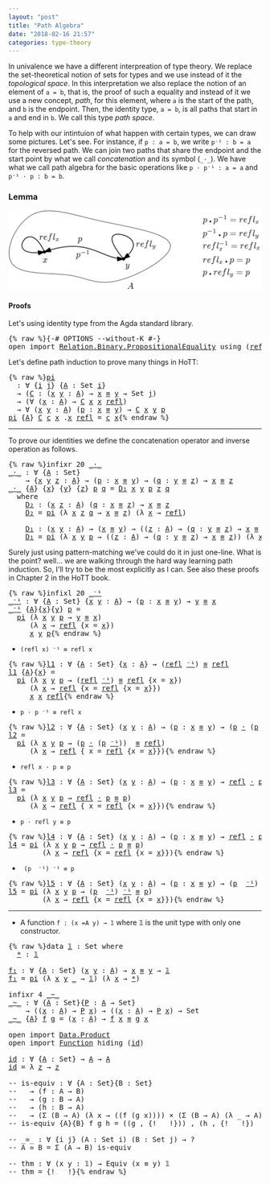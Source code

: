 ```yaml
---
layout: "post"
title: "Path Algebra"
date: "2018-02-16 21:57"
categories: type-theory
---
```


In univalence we have a different interpreation of type theory. We replace the
set-theoretical notion of sets for types and we use instead of it the *topological
space*. In this interpretation we also replace the notion of an element of `a =
b`, that is, the proof of such a equality and instead of it we use a new
concept, *path*, for this element, where `a` is the start of the path, and `b` is
the endpoint. Then, the identity type, `a = b`, is all paths that start in `a` and
end in `b`. We call this type *path space*.

To help with our intintuion of what happen with certain types, we can draw some
pictures. Let's see.  For instance, if `p : a = b`, we write `p⁻¹ : b = a` for
the reversed path. We can join two paths that share the endpoint and the start
point by what we call _concatenation_ and its symbol (`_·_`). We have what we
call path algebra for the basic operations like `p · p⁻¹ : a = a` and
`p⁻¹ · p : b = b`.

### Lemma

![path](/assets/images/path-algebra.png)

#### Proofs

Let's using identity type from the Agda standard library.

<pre class="Agda">{% raw %}<a id="1165" class="Symbol">{-#</a> <a id="1169" class="Keyword">OPTIONS</a> <a id="1177" class="Option">--without-K</a> <a id="1189" class="Symbol">#-}</a>
<a id="1193" class="Keyword">open</a> <a id="1198" class="Keyword">import</a> <a id="1205" href="https://agda.github.io/agda-stdlib/Relation.Binary.PropositionalEquality.html" class="Module">Relation.Binary.PropositionalEquality</a> <a id="1243" class="Keyword">using</a> <a id="1249" class="Symbol">(</a><a id="1250" href="https://agda.github.io/agda-stdlib/Agda.Builtin.Equality.html#_%E2%89%A1_.refl" class="InductiveConstructor">refl</a><a id="1254" class="Symbol">;</a> <a id="1256" href="https://agda.github.io/agda-stdlib/Agda.Builtin.Equality.html#_%E2%89%A1_" class="Datatype Operator">_≡_</a><a id="1259" class="Symbol">)</a>{% endraw %}</pre>

Let's define path induction to prove many things in HoTT:

<pre class="Agda">{% raw %}<a id="pi" href="{% endraw %}{% link _posts/2018-02-16-path-algebra.md %}{% raw %}#pi" class="Function">pi</a>
  <a id="1350" class="Symbol">:</a> <a id="1352" class="Symbol">∀</a> <a id="1354" class="Symbol">{</a><a id="1355" href="{% endraw %}{% link _posts/2018-02-16-path-algebra.md %}{% raw %}#1355" class="Bound">i</a> <a id="1357" href="{% endraw %}{% link _posts/2018-02-16-path-algebra.md %}{% raw %}#1357" class="Bound">j</a><a id="1358" class="Symbol">}</a> <a id="1360" class="Symbol">{</a><a id="1361" href="{% endraw %}{% link _posts/2018-02-16-path-algebra.md %}{% raw %}#1361" class="Bound">A</a> <a id="1363" class="Symbol">:</a> <a id="1365" class="PrimitiveType">Set</a> <a id="1369" href="{% endraw %}{% link _posts/2018-02-16-path-algebra.md %}{% raw %}#1355" class="Bound">i</a><a id="1370" class="Symbol">}</a>
  <a id="1374" class="Symbol">→</a> <a id="1376" class="Symbol">(</a><a id="1377" href="{% endraw %}{% link _posts/2018-02-16-path-algebra.md %}{% raw %}#1377" class="Bound">C</a> <a id="1379" class="Symbol">:</a> <a id="1381" class="Symbol">(</a><a id="1382" href="{% endraw %}{% link _posts/2018-02-16-path-algebra.md %}{% raw %}#1382" class="Bound">x</a> <a id="1384" href="{% endraw %}{% link _posts/2018-02-16-path-algebra.md %}{% raw %}#1384" class="Bound">y</a> <a id="1386" class="Symbol">:</a> <a id="1388" href="{% endraw %}{% link _posts/2018-02-16-path-algebra.md %}{% raw %}#1361" class="Bound">A</a><a id="1389" class="Symbol">)</a> <a id="1391" class="Symbol">→</a> <a id="1393" href="{% endraw %}{% link _posts/2018-02-16-path-algebra.md %}{% raw %}#1382" class="Bound">x</a> <a id="1395" href="https://agda.github.io/agda-stdlib/Agda.Builtin.Equality.html#_%E2%89%A1_" class="Datatype Operator">≡</a> <a id="1397" href="{% endraw %}{% link _posts/2018-02-16-path-algebra.md %}{% raw %}#1384" class="Bound">y</a> <a id="1399" class="Symbol">→</a> <a id="1401" class="PrimitiveType">Set</a> <a id="1405" href="{% endraw %}{% link _posts/2018-02-16-path-algebra.md %}{% raw %}#1357" class="Bound">j</a><a id="1406" class="Symbol">)</a>
  <a id="1410" class="Symbol">→</a> <a id="1412" class="Symbol">(∀</a> <a id="1415" class="Symbol">(</a><a id="1416" href="{% endraw %}{% link _posts/2018-02-16-path-algebra.md %}{% raw %}#1416" class="Bound">x</a> <a id="1418" class="Symbol">:</a> <a id="1420" href="{% endraw %}{% link _posts/2018-02-16-path-algebra.md %}{% raw %}#1361" class="Bound">A</a><a id="1421" class="Symbol">)</a> <a id="1423" class="Symbol">→</a> <a id="1425" href="{% endraw %}{% link _posts/2018-02-16-path-algebra.md %}{% raw %}#1377" class="Bound">C</a> <a id="1427" href="{% endraw %}{% link _posts/2018-02-16-path-algebra.md %}{% raw %}#1416" class="Bound">x</a> <a id="1429" href="{% endraw %}{% link _posts/2018-02-16-path-algebra.md %}{% raw %}#1416" class="Bound">x</a> <a id="1431" href="https://agda.github.io/agda-stdlib/Agda.Builtin.Equality.html#_%E2%89%A1_.refl" class="InductiveConstructor">refl</a><a id="1435" class="Symbol">)</a>
  <a id="1439" class="Symbol">→</a> <a id="1441" class="Symbol">∀</a> <a id="1443" class="Symbol">(</a><a id="1444" href="{% endraw %}{% link _posts/2018-02-16-path-algebra.md %}{% raw %}#1444" class="Bound">x</a> <a id="1446" href="{% endraw %}{% link _posts/2018-02-16-path-algebra.md %}{% raw %}#1446" class="Bound">y</a> <a id="1448" class="Symbol">:</a> <a id="1450" href="{% endraw %}{% link _posts/2018-02-16-path-algebra.md %}{% raw %}#1361" class="Bound">A</a><a id="1451" class="Symbol">)</a> <a id="1453" class="Symbol">(</a><a id="1454" href="{% endraw %}{% link _posts/2018-02-16-path-algebra.md %}{% raw %}#1454" class="Bound">p</a> <a id="1456" class="Symbol">:</a> <a id="1458" href="{% endraw %}{% link _posts/2018-02-16-path-algebra.md %}{% raw %}#1444" class="Bound">x</a> <a id="1460" href="https://agda.github.io/agda-stdlib/Agda.Builtin.Equality.html#_%E2%89%A1_" class="Datatype Operator">≡</a> <a id="1462" href="{% endraw %}{% link _posts/2018-02-16-path-algebra.md %}{% raw %}#1446" class="Bound">y</a><a id="1463" class="Symbol">)</a> <a id="1465" class="Symbol">→</a> <a id="1467" href="{% endraw %}{% link _posts/2018-02-16-path-algebra.md %}{% raw %}#1377" class="Bound">C</a> <a id="1469" href="{% endraw %}{% link _posts/2018-02-16-path-algebra.md %}{% raw %}#1444" class="Bound">x</a> <a id="1471" href="{% endraw %}{% link _posts/2018-02-16-path-algebra.md %}{% raw %}#1446" class="Bound">y</a> <a id="1473" href="{% endraw %}{% link _posts/2018-02-16-path-algebra.md %}{% raw %}#1454" class="Bound">p</a>
<a id="1475" href="{% endraw %}{% link _posts/2018-02-16-path-algebra.md %}{% raw %}#pi" class="Function">pi</a> <a id="1478" class="Symbol">{</a><a id="1479" href="{% endraw %}{% link _posts/2018-02-16-path-algebra.md %}{% raw %}#1479" class="Bound">A</a><a id="1480" class="Symbol">}</a> <a id="1482" href="{% endraw %}{% link _posts/2018-02-16-path-algebra.md %}{% raw %}#1482" class="Bound">C</a> <a id="1484" href="{% endraw %}{% link _posts/2018-02-16-path-algebra.md %}{% raw %}#1484" class="Bound">c</a> <a id="1486" href="{% endraw %}{% link _posts/2018-02-16-path-algebra.md %}{% raw %}#1486" class="Bound">x</a> <a id="1488" class="DottedPattern Symbol">.</a><a id="1489" href="{% endraw %}{% link _posts/2018-02-16-path-algebra.md %}{% raw %}#1486" class="DottedPattern Bound">x</a> <a id="1491" href="https://agda.github.io/agda-stdlib/Agda.Builtin.Equality.html#_%E2%89%A1_.refl" class="InductiveConstructor">refl</a> <a id="1496" class="Symbol">=</a> <a id="1498" href="{% endraw %}{% link _posts/2018-02-16-path-algebra.md %}{% raw %}#1484" class="Bound">c</a> <a id="1500" href="{% endraw %}{% link _posts/2018-02-16-path-algebra.md %}{% raw %}#1486" class="Bound">x</a>{% endraw %}</pre>

-------------------------------------------------------------------------------

To prove our identities we define the concatenation operator and inverse
operation as follows.

<pre class="Agda">{% raw %}<a id="1704" class="Keyword">infixr</a> <a id="1711" class="Number">20</a> <a id="1714" href="{% endraw %}{% link _posts/2018-02-16-path-algebra.md %}{% raw %}#_%C2%B7_" class="Function Operator">_·_</a>
<a id="_·_" href="{% endraw %}{% link _posts/2018-02-16-path-algebra.md %}{% raw %}#_%C2%B7_" class="Function Operator">_·_</a> <a id="1722" class="Symbol">:</a> <a id="1724" class="Symbol">∀</a> <a id="1726" class="Symbol">{</a><a id="1727" href="{% endraw %}{% link _posts/2018-02-16-path-algebra.md %}{% raw %}#1727" class="Bound">A</a> <a id="1729" class="Symbol">:</a> <a id="1731" class="PrimitiveType">Set</a><a id="1734" class="Symbol">}</a>
    <a id="1740" class="Symbol">→</a> <a id="1742" class="Symbol">{</a><a id="1743" href="{% endraw %}{% link _posts/2018-02-16-path-algebra.md %}{% raw %}#1743" class="Bound">x</a> <a id="1745" href="{% endraw %}{% link _posts/2018-02-16-path-algebra.md %}{% raw %}#1745" class="Bound">y</a> <a id="1747" href="{% endraw %}{% link _posts/2018-02-16-path-algebra.md %}{% raw %}#1747" class="Bound">z</a> <a id="1749" class="Symbol">:</a> <a id="1751" href="{% endraw %}{% link _posts/2018-02-16-path-algebra.md %}{% raw %}#1727" class="Bound">A</a><a id="1752" class="Symbol">}</a> <a id="1754" class="Symbol">→</a> <a id="1756" class="Symbol">(</a><a id="1757" href="{% endraw %}{% link _posts/2018-02-16-path-algebra.md %}{% raw %}#1757" class="Bound">p</a> <a id="1759" class="Symbol">:</a> <a id="1761" href="{% endraw %}{% link _posts/2018-02-16-path-algebra.md %}{% raw %}#1743" class="Bound">x</a> <a id="1763" href="https://agda.github.io/agda-stdlib/Agda.Builtin.Equality.html#_%E2%89%A1_" class="Datatype Operator">≡</a> <a id="1765" href="{% endraw %}{% link _posts/2018-02-16-path-algebra.md %}{% raw %}#1745" class="Bound">y</a><a id="1766" class="Symbol">)</a> <a id="1768" class="Symbol">→</a> <a id="1770" class="Symbol">(</a><a id="1771" href="{% endraw %}{% link _posts/2018-02-16-path-algebra.md %}{% raw %}#1771" class="Bound">q</a> <a id="1773" class="Symbol">:</a> <a id="1775" href="{% endraw %}{% link _posts/2018-02-16-path-algebra.md %}{% raw %}#1745" class="Bound">y</a> <a id="1777" href="https://agda.github.io/agda-stdlib/Agda.Builtin.Equality.html#_%E2%89%A1_" class="Datatype Operator">≡</a> <a id="1779" href="{% endraw %}{% link _posts/2018-02-16-path-algebra.md %}{% raw %}#1747" class="Bound">z</a><a id="1780" class="Symbol">)</a> <a id="1782" class="Symbol">→</a> <a id="1784" href="{% endraw %}{% link _posts/2018-02-16-path-algebra.md %}{% raw %}#1743" class="Bound">x</a> <a id="1786" href="https://agda.github.io/agda-stdlib/Agda.Builtin.Equality.html#_%E2%89%A1_" class="Datatype Operator">≡</a> <a id="1788" href="{% endraw %}{% link _posts/2018-02-16-path-algebra.md %}{% raw %}#1747" class="Bound">z</a>
<a id="1790" href="{% endraw %}{% link _posts/2018-02-16-path-algebra.md %}{% raw %}#_%C2%B7_" class="Function Operator">_·_</a> <a id="1794" class="Symbol">{</a><a id="1795" href="{% endraw %}{% link _posts/2018-02-16-path-algebra.md %}{% raw %}#1795" class="Bound">A</a><a id="1796" class="Symbol">}</a> <a id="1798" class="Symbol">{</a><a id="1799" href="{% endraw %}{% link _posts/2018-02-16-path-algebra.md %}{% raw %}#1799" class="Bound">x</a><a id="1800" class="Symbol">}</a> <a id="1802" class="Symbol">{</a><a id="1803" href="{% endraw %}{% link _posts/2018-02-16-path-algebra.md %}{% raw %}#1803" class="Bound">y</a><a id="1804" class="Symbol">}</a> <a id="1806" class="Symbol">{</a><a id="1807" href="{% endraw %}{% link _posts/2018-02-16-path-algebra.md %}{% raw %}#1807" class="Bound">z</a><a id="1808" class="Symbol">}</a> <a id="1810" href="{% endraw %}{% link _posts/2018-02-16-path-algebra.md %}{% raw %}#1810" class="Bound">p</a> <a id="1812" href="{% endraw %}{% link _posts/2018-02-16-path-algebra.md %}{% raw %}#1812" class="Bound">q</a> <a id="1814" class="Symbol">=</a> <a id="1816" href="{% endraw %}{% link _posts/2018-02-16-path-algebra.md %}{% raw %}#1924" class="Function">D₁</a> <a id="1819" href="{% endraw %}{% link _posts/2018-02-16-path-algebra.md %}{% raw %}#1799" class="Bound">x</a> <a id="1821" href="{% endraw %}{% link _posts/2018-02-16-path-algebra.md %}{% raw %}#1803" class="Bound">y</a> <a id="1823" href="{% endraw %}{% link _posts/2018-02-16-path-algebra.md %}{% raw %}#1810" class="Bound">p</a> <a id="1825" href="{% endraw %}{% link _posts/2018-02-16-path-algebra.md %}{% raw %}#1807" class="Bound">z</a> <a id="1827" href="{% endraw %}{% link _posts/2018-02-16-path-algebra.md %}{% raw %}#1812" class="Bound">q</a>
  <a id="1831" class="Keyword">where</a>
    <a id="1841" href="{% endraw %}{% link _posts/2018-02-16-path-algebra.md %}{% raw %}#1841" class="Function">D₂</a> <a id="1844" class="Symbol">:</a> <a id="1846" class="Symbol">(</a><a id="1847" href="{% endraw %}{% link _posts/2018-02-16-path-algebra.md %}{% raw %}#1847" class="Bound">x</a> <a id="1849" href="{% endraw %}{% link _posts/2018-02-16-path-algebra.md %}{% raw %}#1849" class="Bound">z</a> <a id="1851" class="Symbol">:</a> <a id="1853" href="{% endraw %}{% link _posts/2018-02-16-path-algebra.md %}{% raw %}#1795" class="Bound">A</a><a id="1854" class="Symbol">)</a> <a id="1856" class="Symbol">(</a><a id="1857" href="{% endraw %}{% link _posts/2018-02-16-path-algebra.md %}{% raw %}#1857" class="Bound">q</a> <a id="1859" class="Symbol">:</a> <a id="1861" href="{% endraw %}{% link _posts/2018-02-16-path-algebra.md %}{% raw %}#1847" class="Bound">x</a> <a id="1863" href="https://agda.github.io/agda-stdlib/Agda.Builtin.Equality.html#_%E2%89%A1_" class="Datatype Operator">≡</a> <a id="1865" href="{% endraw %}{% link _posts/2018-02-16-path-algebra.md %}{% raw %}#1849" class="Bound">z</a><a id="1866" class="Symbol">)</a> <a id="1868" class="Symbol">→</a> <a id="1870" href="{% endraw %}{% link _posts/2018-02-16-path-algebra.md %}{% raw %}#1847" class="Bound">x</a> <a id="1872" href="https://agda.github.io/agda-stdlib/Agda.Builtin.Equality.html#_%E2%89%A1_" class="Datatype Operator">≡</a> <a id="1874" href="{% endraw %}{% link _posts/2018-02-16-path-algebra.md %}{% raw %}#1849" class="Bound">z</a>
    <a id="1880" href="{% endraw %}{% link _posts/2018-02-16-path-algebra.md %}{% raw %}#1841" class="Function">D₂</a> <a id="1883" class="Symbol">=</a> <a id="1885" href="{% endraw %}{% link _posts/2018-02-16-path-algebra.md %}{% raw %}#pi" class="Function">pi</a> <a id="1888" class="Symbol">(λ</a> <a id="1891" href="{% endraw %}{% link _posts/2018-02-16-path-algebra.md %}{% raw %}#1891" class="Bound">x</a> <a id="1893" href="{% endraw %}{% link _posts/2018-02-16-path-algebra.md %}{% raw %}#1893" class="Bound">z</a> <a id="1895" href="{% endraw %}{% link _posts/2018-02-16-path-algebra.md %}{% raw %}#1895" class="Bound">q</a> <a id="1897" class="Symbol">→</a> <a id="1899" href="{% endraw %}{% link _posts/2018-02-16-path-algebra.md %}{% raw %}#1891" class="Bound">x</a> <a id="1901" href="https://agda.github.io/agda-stdlib/Agda.Builtin.Equality.html#_%E2%89%A1_" class="Datatype Operator">≡</a> <a id="1903" href="{% endraw %}{% link _posts/2018-02-16-path-algebra.md %}{% raw %}#1893" class="Bound">z</a><a id="1904" class="Symbol">)</a> <a id="1906" class="Symbol">(λ</a> <a id="1909" href="{% endraw %}{% link _posts/2018-02-16-path-algebra.md %}{% raw %}#1909" class="Bound">x</a> <a id="1911" class="Symbol">→</a> <a id="1913" href="https://agda.github.io/agda-stdlib/Agda.Builtin.Equality.html#_%E2%89%A1_.refl" class="InductiveConstructor">refl</a><a id="1917" class="Symbol">)</a>

    <a id="1924" href="{% endraw %}{% link _posts/2018-02-16-path-algebra.md %}{% raw %}#1924" class="Function">D₁</a> <a id="1927" class="Symbol">:</a> <a id="1929" class="Symbol">(</a><a id="1930" href="{% endraw %}{% link _posts/2018-02-16-path-algebra.md %}{% raw %}#1930" class="Bound">x</a> <a id="1932" href="{% endraw %}{% link _posts/2018-02-16-path-algebra.md %}{% raw %}#1932" class="Bound">y</a> <a id="1934" class="Symbol">:</a> <a id="1936" href="{% endraw %}{% link _posts/2018-02-16-path-algebra.md %}{% raw %}#1795" class="Bound">A</a><a id="1937" class="Symbol">)</a> <a id="1939" class="Symbol">→</a> <a id="1941" class="Symbol">(</a><a id="1942" href="{% endraw %}{% link _posts/2018-02-16-path-algebra.md %}{% raw %}#1930" class="Bound">x</a> <a id="1944" href="https://agda.github.io/agda-stdlib/Agda.Builtin.Equality.html#_%E2%89%A1_" class="Datatype Operator">≡</a> <a id="1946" href="{% endraw %}{% link _posts/2018-02-16-path-algebra.md %}{% raw %}#1932" class="Bound">y</a><a id="1947" class="Symbol">)</a> <a id="1949" class="Symbol">→</a> <a id="1951" class="Symbol">((</a><a id="1953" href="{% endraw %}{% link _posts/2018-02-16-path-algebra.md %}{% raw %}#1953" class="Bound">z</a> <a id="1955" class="Symbol">:</a> <a id="1957" href="{% endraw %}{% link _posts/2018-02-16-path-algebra.md %}{% raw %}#1795" class="Bound">A</a><a id="1958" class="Symbol">)</a> <a id="1960" class="Symbol">→</a> <a id="1962" class="Symbol">(</a><a id="1963" href="{% endraw %}{% link _posts/2018-02-16-path-algebra.md %}{% raw %}#1963" class="Bound">q</a> <a id="1965" class="Symbol">:</a> <a id="1967" href="{% endraw %}{% link _posts/2018-02-16-path-algebra.md %}{% raw %}#1932" class="Bound">y</a> <a id="1969" href="https://agda.github.io/agda-stdlib/Agda.Builtin.Equality.html#_%E2%89%A1_" class="Datatype Operator">≡</a> <a id="1971" href="{% endraw %}{% link _posts/2018-02-16-path-algebra.md %}{% raw %}#1953" class="Bound">z</a><a id="1972" class="Symbol">)</a> <a id="1974" class="Symbol">→</a> <a id="1976" href="{% endraw %}{% link _posts/2018-02-16-path-algebra.md %}{% raw %}#1930" class="Bound">x</a> <a id="1978" href="https://agda.github.io/agda-stdlib/Agda.Builtin.Equality.html#_%E2%89%A1_" class="Datatype Operator">≡</a> <a id="1980" href="{% endraw %}{% link _posts/2018-02-16-path-algebra.md %}{% raw %}#1953" class="Bound">z</a><a id="1981" class="Symbol">)</a>
    <a id="1987" href="{% endraw %}{% link _posts/2018-02-16-path-algebra.md %}{% raw %}#1924" class="Function">D₁</a> <a id="1990" class="Symbol">=</a> <a id="1992" href="{% endraw %}{% link _posts/2018-02-16-path-algebra.md %}{% raw %}#pi" class="Function">pi</a> <a id="1995" class="Symbol">(λ</a> <a id="1998" href="{% endraw %}{% link _posts/2018-02-16-path-algebra.md %}{% raw %}#1998" class="Bound">x</a> <a id="2000" href="{% endraw %}{% link _posts/2018-02-16-path-algebra.md %}{% raw %}#2000" class="Bound">y</a> <a id="2002" href="{% endraw %}{% link _posts/2018-02-16-path-algebra.md %}{% raw %}#2002" class="Bound">p</a> <a id="2004" class="Symbol">→</a> <a id="2006" class="Symbol">((</a><a id="2008" href="{% endraw %}{% link _posts/2018-02-16-path-algebra.md %}{% raw %}#2008" class="Bound">z</a> <a id="2010" class="Symbol">:</a> <a id="2012" href="{% endraw %}{% link _posts/2018-02-16-path-algebra.md %}{% raw %}#1795" class="Bound">A</a><a id="2013" class="Symbol">)</a> <a id="2015" class="Symbol">→</a> <a id="2017" class="Symbol">(</a><a id="2018" href="{% endraw %}{% link _posts/2018-02-16-path-algebra.md %}{% raw %}#2018" class="Bound">q</a> <a id="2020" class="Symbol">:</a> <a id="2022" href="{% endraw %}{% link _posts/2018-02-16-path-algebra.md %}{% raw %}#2000" class="Bound">y</a> <a id="2024" href="https://agda.github.io/agda-stdlib/Agda.Builtin.Equality.html#_%E2%89%A1_" class="Datatype Operator">≡</a> <a id="2026" href="{% endraw %}{% link _posts/2018-02-16-path-algebra.md %}{% raw %}#2008" class="Bound">z</a><a id="2027" class="Symbol">)</a> <a id="2029" class="Symbol">→</a> <a id="2031" href="{% endraw %}{% link _posts/2018-02-16-path-algebra.md %}{% raw %}#1998" class="Bound">x</a> <a id="2033" href="https://agda.github.io/agda-stdlib/Agda.Builtin.Equality.html#_%E2%89%A1_" class="Datatype Operator">≡</a> <a id="2035" href="{% endraw %}{% link _posts/2018-02-16-path-algebra.md %}{% raw %}#2008" class="Bound">z</a><a id="2036" class="Symbol">))</a> <a id="2039" class="Symbol">(λ</a> <a id="2042" href="{% endraw %}{% link _posts/2018-02-16-path-algebra.md %}{% raw %}#2042" class="Bound">x</a> <a id="2044" class="Symbol">→</a> <a id="2046" href="{% endraw %}{% link _posts/2018-02-16-path-algebra.md %}{% raw %}#1841" class="Function">D₂</a> <a id="2049" href="{% endraw %}{% link _posts/2018-02-16-path-algebra.md %}{% raw %}#2042" class="Bound">x</a><a id="2050" class="Symbol">)</a>{% endraw %}</pre>

Surely just using pattern-matching we've could do it in just one-line. What is
the point? well... we are walking through the hard way learning path induction.
So, I'll try to be the most explicitly as I can. See also these proofs in
Chapter 2 in the HoTT book.

<pre class="Agda">{% raw %}<a id="2339" class="Keyword">infixl</a> <a id="2346" class="Number">20</a> <a id="2349" href="{% endraw %}{% link _posts/2018-02-16-path-algebra.md %}{% raw %}#_%E2%81%BB%C2%B9" class="Function Operator">_⁻¹</a>
<a id="_⁻¹" href="{% endraw %}{% link _posts/2018-02-16-path-algebra.md %}{% raw %}#_%E2%81%BB%C2%B9" class="Function Operator">_⁻¹</a> <a id="2357" class="Symbol">:</a> <a id="2359" class="Symbol">∀</a> <a id="2361" class="Symbol">{</a><a id="2362" href="{% endraw %}{% link _posts/2018-02-16-path-algebra.md %}{% raw %}#2362" class="Bound">A</a> <a id="2364" class="Symbol">:</a> <a id="2366" class="PrimitiveType">Set</a><a id="2369" class="Symbol">}</a> <a id="2371" class="Symbol">{</a><a id="2372" href="{% endraw %}{% link _posts/2018-02-16-path-algebra.md %}{% raw %}#2372" class="Bound">x</a> <a id="2374" href="{% endraw %}{% link _posts/2018-02-16-path-algebra.md %}{% raw %}#2374" class="Bound">y</a> <a id="2376" class="Symbol">:</a> <a id="2378" href="{% endraw %}{% link _posts/2018-02-16-path-algebra.md %}{% raw %}#2362" class="Bound">A</a><a id="2379" class="Symbol">}</a> <a id="2381" class="Symbol">→</a> <a id="2383" class="Symbol">(</a><a id="2384" href="{% endraw %}{% link _posts/2018-02-16-path-algebra.md %}{% raw %}#2384" class="Bound">p</a> <a id="2386" class="Symbol">:</a> <a id="2388" href="{% endraw %}{% link _posts/2018-02-16-path-algebra.md %}{% raw %}#2372" class="Bound">x</a> <a id="2390" href="https://agda.github.io/agda-stdlib/Agda.Builtin.Equality.html#_%E2%89%A1_" class="Datatype Operator">≡</a> <a id="2392" href="{% endraw %}{% link _posts/2018-02-16-path-algebra.md %}{% raw %}#2374" class="Bound">y</a><a id="2393" class="Symbol">)</a> <a id="2395" class="Symbol">→</a> <a id="2397" href="{% endraw %}{% link _posts/2018-02-16-path-algebra.md %}{% raw %}#2374" class="Bound">y</a> <a id="2399" href="https://agda.github.io/agda-stdlib/Agda.Builtin.Equality.html#_%E2%89%A1_" class="Datatype Operator">≡</a> <a id="2401" href="{% endraw %}{% link _posts/2018-02-16-path-algebra.md %}{% raw %}#2372" class="Bound">x</a>
<a id="2403" href="{% endraw %}{% link _posts/2018-02-16-path-algebra.md %}{% raw %}#_%E2%81%BB%C2%B9" class="Function Operator">_⁻¹</a> <a id="2407" class="Symbol">{</a><a id="2408" href="{% endraw %}{% link _posts/2018-02-16-path-algebra.md %}{% raw %}#2408" class="Bound">A</a><a id="2409" class="Symbol">}{</a><a id="2411" href="{% endraw %}{% link _posts/2018-02-16-path-algebra.md %}{% raw %}#2411" class="Bound">x</a><a id="2412" class="Symbol">}{</a><a id="2414" href="{% endraw %}{% link _posts/2018-02-16-path-algebra.md %}{% raw %}#2414" class="Bound">y</a><a id="2415" class="Symbol">}</a> <a id="2417" href="{% endraw %}{% link _posts/2018-02-16-path-algebra.md %}{% raw %}#2417" class="Bound">p</a> <a id="2419" class="Symbol">=</a>
  <a id="2423" href="{% endraw %}{% link _posts/2018-02-16-path-algebra.md %}{% raw %}#pi" class="Function">pi</a> <a id="2426" class="Symbol">(λ</a> <a id="2429" href="{% endraw %}{% link _posts/2018-02-16-path-algebra.md %}{% raw %}#2429" class="Bound">x</a> <a id="2431" href="{% endraw %}{% link _posts/2018-02-16-path-algebra.md %}{% raw %}#2431" class="Bound">y</a> <a id="2433" href="{% endraw %}{% link _posts/2018-02-16-path-algebra.md %}{% raw %}#2433" class="Bound">p</a> <a id="2435" class="Symbol">→</a> <a id="2437" href="{% endraw %}{% link _posts/2018-02-16-path-algebra.md %}{% raw %}#2431" class="Bound">y</a> <a id="2439" href="https://agda.github.io/agda-stdlib/Agda.Builtin.Equality.html#_%E2%89%A1_" class="Datatype Operator">≡</a> <a id="2441" href="{% endraw %}{% link _posts/2018-02-16-path-algebra.md %}{% raw %}#2429" class="Bound">x</a><a id="2442" class="Symbol">)</a>
     <a id="2449" class="Symbol">(λ</a> <a id="2452" href="{% endraw %}{% link _posts/2018-02-16-path-algebra.md %}{% raw %}#2452" class="Bound">x</a> <a id="2454" class="Symbol">→</a> <a id="2456" href="https://agda.github.io/agda-stdlib/Agda.Builtin.Equality.html#_%E2%89%A1_.refl" class="InductiveConstructor">refl</a> <a id="2461" class="Symbol">{</a><a id="2462" class="Argument">x</a> <a id="2464" class="Symbol">=</a> <a id="2466" href="{% endraw %}{% link _posts/2018-02-16-path-algebra.md %}{% raw %}#2452" class="Bound">x</a><a id="2467" class="Symbol">})</a>
     <a id="2475" href="{% endraw %}{% link _posts/2018-02-16-path-algebra.md %}{% raw %}#2411" class="Bound">x</a> <a id="2477" href="{% endraw %}{% link _posts/2018-02-16-path-algebra.md %}{% raw %}#2414" class="Bound">y</a> <a id="2479" href="{% endraw %}{% link _posts/2018-02-16-path-algebra.md %}{% raw %}#2417" class="Bound">p</a>{% endraw %}</pre>

+ `(refl x) ⁻¹ ≡ refl x`
<pre class="Agda">{% raw %}<a id="l1" href="{% endraw %}{% link _posts/2018-02-16-path-algebra.md %}{% raw %}#l1" class="Function">l1</a> <a id="2534" class="Symbol">:</a> <a id="2536" class="Symbol">∀</a> <a id="2538" class="Symbol">{</a><a id="2539" href="{% endraw %}{% link _posts/2018-02-16-path-algebra.md %}{% raw %}#2539" class="Bound">A</a> <a id="2541" class="Symbol">:</a> <a id="2543" class="PrimitiveType">Set</a><a id="2546" class="Symbol">}</a> <a id="2548" class="Symbol">{</a><a id="2549" href="{% endraw %}{% link _posts/2018-02-16-path-algebra.md %}{% raw %}#2549" class="Bound">x</a> <a id="2551" class="Symbol">:</a> <a id="2553" href="{% endraw %}{% link _posts/2018-02-16-path-algebra.md %}{% raw %}#2539" class="Bound">A</a><a id="2554" class="Symbol">}</a> <a id="2556" class="Symbol">→</a> <a id="2558" class="Symbol">(</a><a id="2559" href="https://agda.github.io/agda-stdlib/Agda.Builtin.Equality.html#_%E2%89%A1_.refl" class="InductiveConstructor">refl</a> <a id="2564" href="{% endraw %}{% link _posts/2018-02-16-path-algebra.md %}{% raw %}#_%E2%81%BB%C2%B9" class="Function Operator">⁻¹</a><a id="2566" class="Symbol">)</a> <a id="2568" href="https://agda.github.io/agda-stdlib/Agda.Builtin.Equality.html#_%E2%89%A1_" class="Datatype Operator">≡</a> <a id="2570" href="https://agda.github.io/agda-stdlib/Agda.Builtin.Equality.html#_%E2%89%A1_.refl" class="InductiveConstructor">refl</a>
<a id="2575" href="{% endraw %}{% link _posts/2018-02-16-path-algebra.md %}{% raw %}#l1" class="Function">l1</a> <a id="2578" class="Symbol">{</a><a id="2579" href="{% endraw %}{% link _posts/2018-02-16-path-algebra.md %}{% raw %}#2579" class="Bound">A</a><a id="2580" class="Symbol">}{</a><a id="2582" href="{% endraw %}{% link _posts/2018-02-16-path-algebra.md %}{% raw %}#2582" class="Bound">x</a><a id="2583" class="Symbol">}</a> <a id="2585" class="Symbol">=</a>
  <a id="2589" href="{% endraw %}{% link _posts/2018-02-16-path-algebra.md %}{% raw %}#pi" class="Function">pi</a> <a id="2592" class="Symbol">(λ</a> <a id="2595" href="{% endraw %}{% link _posts/2018-02-16-path-algebra.md %}{% raw %}#2595" class="Bound">x</a> <a id="2597" href="{% endraw %}{% link _posts/2018-02-16-path-algebra.md %}{% raw %}#2597" class="Bound">y</a> <a id="2599" href="{% endraw %}{% link _posts/2018-02-16-path-algebra.md %}{% raw %}#2599" class="Bound">p</a> <a id="2601" class="Symbol">→</a> <a id="2603" class="Symbol">(</a><a id="2604" href="https://agda.github.io/agda-stdlib/Agda.Builtin.Equality.html#_%E2%89%A1_.refl" class="InductiveConstructor">refl</a> <a id="2609" href="{% endraw %}{% link _posts/2018-02-16-path-algebra.md %}{% raw %}#_%E2%81%BB%C2%B9" class="Function Operator">⁻¹</a><a id="2611" class="Symbol">)</a> <a id="2613" href="https://agda.github.io/agda-stdlib/Agda.Builtin.Equality.html#_%E2%89%A1_" class="Datatype Operator">≡</a> <a id="2615" href="https://agda.github.io/agda-stdlib/Agda.Builtin.Equality.html#_%E2%89%A1_.refl" class="InductiveConstructor">refl</a> <a id="2620" class="Symbol">{</a><a id="2621" class="Argument">x</a> <a id="2623" class="Symbol">=</a> <a id="2625" href="{% endraw %}{% link _posts/2018-02-16-path-algebra.md %}{% raw %}#2595" class="Bound">x</a><a id="2626" class="Symbol">})</a>
     <a id="2634" class="Symbol">(λ</a> <a id="2637" href="{% endraw %}{% link _posts/2018-02-16-path-algebra.md %}{% raw %}#2637" class="Bound">x</a> <a id="2639" class="Symbol">→</a> <a id="2641" href="https://agda.github.io/agda-stdlib/Agda.Builtin.Equality.html#_%E2%89%A1_.refl" class="InductiveConstructor">refl</a> <a id="2646" class="Symbol">{</a><a id="2647" class="Argument">x</a> <a id="2649" class="Symbol">=</a> <a id="2651" href="https://agda.github.io/agda-stdlib/Agda.Builtin.Equality.html#_%E2%89%A1_.refl" class="InductiveConstructor">refl</a> <a id="2656" class="Symbol">{</a><a id="2657" class="Argument">x</a> <a id="2659" class="Symbol">=</a> <a id="2661" href="{% endraw %}{% link _posts/2018-02-16-path-algebra.md %}{% raw %}#2637" class="Bound">x</a><a id="2662" class="Symbol">}})</a>
     <a id="2671" href="{% endraw %}{% link _posts/2018-02-16-path-algebra.md %}{% raw %}#2582" class="Bound">x</a> <a id="2673" href="{% endraw %}{% link _posts/2018-02-16-path-algebra.md %}{% raw %}#2582" class="Bound">x</a> <a id="2675" href="https://agda.github.io/agda-stdlib/Agda.Builtin.Equality.html#_%E2%89%A1_.refl" class="InductiveConstructor">refl</a>{% endraw %}</pre>

+ `p · p ⁻¹ ≡ refl x`

<pre class="Agda">{% raw %}<a id="l2" href="{% endraw %}{% link _posts/2018-02-16-path-algebra.md %}{% raw %}#l2" class="Function">l2</a> <a id="2731" class="Symbol">:</a> <a id="2733" class="Symbol">∀</a> <a id="2735" class="Symbol">{</a><a id="2736" href="{% endraw %}{% link _posts/2018-02-16-path-algebra.md %}{% raw %}#2736" class="Bound">A</a> <a id="2738" class="Symbol">:</a> <a id="2740" class="PrimitiveType">Set</a><a id="2743" class="Symbol">}</a> <a id="2745" class="Symbol">(</a><a id="2746" href="{% endraw %}{% link _posts/2018-02-16-path-algebra.md %}{% raw %}#2746" class="Bound">x</a> <a id="2748" href="{% endraw %}{% link _posts/2018-02-16-path-algebra.md %}{% raw %}#2748" class="Bound">y</a> <a id="2750" class="Symbol">:</a> <a id="2752" href="{% endraw %}{% link _posts/2018-02-16-path-algebra.md %}{% raw %}#2736" class="Bound">A</a><a id="2753" class="Symbol">)</a> <a id="2755" class="Symbol">→</a> <a id="2757" class="Symbol">(</a><a id="2758" href="{% endraw %}{% link _posts/2018-02-16-path-algebra.md %}{% raw %}#2758" class="Bound">p</a> <a id="2760" class="Symbol">:</a> <a id="2762" href="{% endraw %}{% link _posts/2018-02-16-path-algebra.md %}{% raw %}#2746" class="Bound">x</a> <a id="2764" href="https://agda.github.io/agda-stdlib/Agda.Builtin.Equality.html#_%E2%89%A1_" class="Datatype Operator">≡</a> <a id="2766" href="{% endraw %}{% link _posts/2018-02-16-path-algebra.md %}{% raw %}#2748" class="Bound">y</a><a id="2767" class="Symbol">)</a> <a id="2769" class="Symbol">→</a> <a id="2771" class="Symbol">(</a><a id="2772" href="{% endraw %}{% link _posts/2018-02-16-path-algebra.md %}{% raw %}#2758" class="Bound">p</a> <a id="2774" href="{% endraw %}{% link _posts/2018-02-16-path-algebra.md %}{% raw %}#_%C2%B7_" class="Function Operator">·</a> <a id="2776" class="Symbol">(</a><a id="2777" href="{% endraw %}{% link _posts/2018-02-16-path-algebra.md %}{% raw %}#2758" class="Bound">p</a> <a id="2779" href="{% endraw %}{% link _posts/2018-02-16-path-algebra.md %}{% raw %}#_%E2%81%BB%C2%B9" class="Function Operator">⁻¹</a><a id="2781" class="Symbol">))</a>  <a id="2785" href="https://agda.github.io/agda-stdlib/Agda.Builtin.Equality.html#_%E2%89%A1_" class="Datatype Operator">≡</a> <a id="2787" href="https://agda.github.io/agda-stdlib/Agda.Builtin.Equality.html#_%E2%89%A1_.refl" class="InductiveConstructor">refl</a>
<a id="2792" href="{% endraw %}{% link _posts/2018-02-16-path-algebra.md %}{% raw %}#l2" class="Function">l2</a> <a id="2795" class="Symbol">=</a>
  <a id="2799" href="{% endraw %}{% link _posts/2018-02-16-path-algebra.md %}{% raw %}#pi" class="Function">pi</a> <a id="2802" class="Symbol">(λ</a> <a id="2805" href="{% endraw %}{% link _posts/2018-02-16-path-algebra.md %}{% raw %}#2805" class="Bound">x</a> <a id="2807" href="{% endraw %}{% link _posts/2018-02-16-path-algebra.md %}{% raw %}#2807" class="Bound">y</a> <a id="2809" href="{% endraw %}{% link _posts/2018-02-16-path-algebra.md %}{% raw %}#2809" class="Bound">p</a> <a id="2811" class="Symbol">→</a> <a id="2813" class="Symbol">(</a><a id="2814" href="{% endraw %}{% link _posts/2018-02-16-path-algebra.md %}{% raw %}#2809" class="Bound">p</a> <a id="2816" href="{% endraw %}{% link _posts/2018-02-16-path-algebra.md %}{% raw %}#_%C2%B7_" class="Function Operator">·</a> <a id="2818" class="Symbol">(</a><a id="2819" href="{% endraw %}{% link _posts/2018-02-16-path-algebra.md %}{% raw %}#2809" class="Bound">p</a> <a id="2821" href="{% endraw %}{% link _posts/2018-02-16-path-algebra.md %}{% raw %}#_%E2%81%BB%C2%B9" class="Function Operator">⁻¹</a><a id="2823" class="Symbol">))</a>  <a id="2827" href="https://agda.github.io/agda-stdlib/Agda.Builtin.Equality.html#_%E2%89%A1_" class="Datatype Operator">≡</a> <a id="2829" href="https://agda.github.io/agda-stdlib/Agda.Builtin.Equality.html#_%E2%89%A1_.refl" class="InductiveConstructor">refl</a><a id="2833" class="Symbol">)</a>
     <a id="2840" class="Symbol">(λ</a> <a id="2843" href="{% endraw %}{% link _posts/2018-02-16-path-algebra.md %}{% raw %}#2843" class="Bound">x</a> <a id="2845" class="Symbol">→</a> <a id="2847" href="https://agda.github.io/agda-stdlib/Agda.Builtin.Equality.html#_%E2%89%A1_.refl" class="InductiveConstructor">refl</a> <a id="2852" class="Symbol">{</a> <a id="2854" class="Argument">x</a> <a id="2856" class="Symbol">=</a> <a id="2858" href="https://agda.github.io/agda-stdlib/Agda.Builtin.Equality.html#_%E2%89%A1_.refl" class="InductiveConstructor">refl</a> <a id="2863" class="Symbol">{</a><a id="2864" class="Argument">x</a> <a id="2866" class="Symbol">=</a> <a id="2868" href="{% endraw %}{% link _posts/2018-02-16-path-algebra.md %}{% raw %}#2843" class="Bound">x</a><a id="2869" class="Symbol">}})</a>{% endraw %}</pre>

+ `refl x · p ≡ p`

<pre class="Agda">{% raw %}<a id="l3" href="{% endraw %}{% link _posts/2018-02-16-path-algebra.md %}{% raw %}#l3" class="Function">l3</a> <a id="2921" class="Symbol">:</a> <a id="2923" class="Symbol">∀</a> <a id="2925" class="Symbol">{</a><a id="2926" href="{% endraw %}{% link _posts/2018-02-16-path-algebra.md %}{% raw %}#2926" class="Bound">A</a> <a id="2928" class="Symbol">:</a> <a id="2930" class="PrimitiveType">Set</a><a id="2933" class="Symbol">}</a> <a id="2935" class="Symbol">(</a><a id="2936" href="{% endraw %}{% link _posts/2018-02-16-path-algebra.md %}{% raw %}#2936" class="Bound">x</a> <a id="2938" href="{% endraw %}{% link _posts/2018-02-16-path-algebra.md %}{% raw %}#2938" class="Bound">y</a> <a id="2940" class="Symbol">:</a> <a id="2942" href="{% endraw %}{% link _posts/2018-02-16-path-algebra.md %}{% raw %}#2926" class="Bound">A</a><a id="2943" class="Symbol">)</a> <a id="2945" class="Symbol">→</a> <a id="2947" class="Symbol">(</a><a id="2948" href="{% endraw %}{% link _posts/2018-02-16-path-algebra.md %}{% raw %}#2948" class="Bound">p</a> <a id="2950" class="Symbol">:</a> <a id="2952" href="{% endraw %}{% link _posts/2018-02-16-path-algebra.md %}{% raw %}#2936" class="Bound">x</a> <a id="2954" href="https://agda.github.io/agda-stdlib/Agda.Builtin.Equality.html#_%E2%89%A1_" class="Datatype Operator">≡</a> <a id="2956" href="{% endraw %}{% link _posts/2018-02-16-path-algebra.md %}{% raw %}#2938" class="Bound">y</a><a id="2957" class="Symbol">)</a> <a id="2959" class="Symbol">→</a> <a id="2961" href="https://agda.github.io/agda-stdlib/Agda.Builtin.Equality.html#_%E2%89%A1_.refl" class="InductiveConstructor">refl</a> <a id="2966" href="{% endraw %}{% link _posts/2018-02-16-path-algebra.md %}{% raw %}#_%C2%B7_" class="Function Operator">·</a> <a id="2968" href="{% endraw %}{% link _posts/2018-02-16-path-algebra.md %}{% raw %}#2948" class="Bound">p</a> <a id="2970" href="https://agda.github.io/agda-stdlib/Agda.Builtin.Equality.html#_%E2%89%A1_" class="Datatype Operator">≡</a> <a id="2972" href="{% endraw %}{% link _posts/2018-02-16-path-algebra.md %}{% raw %}#2948" class="Bound">p</a>
<a id="2974" href="{% endraw %}{% link _posts/2018-02-16-path-algebra.md %}{% raw %}#l3" class="Function">l3</a> <a id="2977" class="Symbol">=</a>
  <a id="2981" href="{% endraw %}{% link _posts/2018-02-16-path-algebra.md %}{% raw %}#pi" class="Function">pi</a> <a id="2984" class="Symbol">(λ</a> <a id="2987" href="{% endraw %}{% link _posts/2018-02-16-path-algebra.md %}{% raw %}#2987" class="Bound">x</a> <a id="2989" href="{% endraw %}{% link _posts/2018-02-16-path-algebra.md %}{% raw %}#2989" class="Bound">y</a> <a id="2991" href="{% endraw %}{% link _posts/2018-02-16-path-algebra.md %}{% raw %}#2991" class="Bound">p</a> <a id="2993" class="Symbol">→</a> <a id="2995" href="https://agda.github.io/agda-stdlib/Agda.Builtin.Equality.html#_%E2%89%A1_.refl" class="InductiveConstructor">refl</a> <a id="3000" href="{% endraw %}{% link _posts/2018-02-16-path-algebra.md %}{% raw %}#_%C2%B7_" class="Function Operator">·</a> <a id="3002" href="{% endraw %}{% link _posts/2018-02-16-path-algebra.md %}{% raw %}#2991" class="Bound">p</a> <a id="3004" href="https://agda.github.io/agda-stdlib/Agda.Builtin.Equality.html#_%E2%89%A1_" class="Datatype Operator">≡</a> <a id="3006" href="{% endraw %}{% link _posts/2018-02-16-path-algebra.md %}{% raw %}#2991" class="Bound">p</a><a id="3007" class="Symbol">)</a>
     <a id="3014" class="Symbol">(λ</a> <a id="3017" href="{% endraw %}{% link _posts/2018-02-16-path-algebra.md %}{% raw %}#3017" class="Bound">x</a> <a id="3019" class="Symbol">→</a> <a id="3021" href="https://agda.github.io/agda-stdlib/Agda.Builtin.Equality.html#_%E2%89%A1_.refl" class="InductiveConstructor">refl</a> <a id="3026" class="Symbol">{</a> <a id="3028" class="Argument">x</a> <a id="3030" class="Symbol">=</a> <a id="3032" href="https://agda.github.io/agda-stdlib/Agda.Builtin.Equality.html#_%E2%89%A1_.refl" class="InductiveConstructor">refl</a> <a id="3037" class="Symbol">{</a><a id="3038" class="Argument">x</a> <a id="3040" class="Symbol">=</a> <a id="3042" href="{% endraw %}{% link _posts/2018-02-16-path-algebra.md %}{% raw %}#3017" class="Bound">x</a><a id="3043" class="Symbol">}})</a>{% endraw %}</pre>

+ `p · refl y ≡ p`

<pre class="Agda">{% raw %}<a id="l4" href="{% endraw %}{% link _posts/2018-02-16-path-algebra.md %}{% raw %}#l4" class="Function">l4</a> <a id="3095" class="Symbol">:</a> <a id="3097" class="Symbol">∀</a> <a id="3099" class="Symbol">{</a><a id="3100" href="{% endraw %}{% link _posts/2018-02-16-path-algebra.md %}{% raw %}#3100" class="Bound">A</a> <a id="3102" class="Symbol">:</a> <a id="3104" class="PrimitiveType">Set</a><a id="3107" class="Symbol">}</a> <a id="3109" class="Symbol">(</a><a id="3110" href="{% endraw %}{% link _posts/2018-02-16-path-algebra.md %}{% raw %}#3110" class="Bound">x</a> <a id="3112" href="{% endraw %}{% link _posts/2018-02-16-path-algebra.md %}{% raw %}#3112" class="Bound">y</a> <a id="3114" class="Symbol">:</a> <a id="3116" href="{% endraw %}{% link _posts/2018-02-16-path-algebra.md %}{% raw %}#3100" class="Bound">A</a><a id="3117" class="Symbol">)</a> <a id="3119" class="Symbol">→</a> <a id="3121" class="Symbol">(</a><a id="3122" href="{% endraw %}{% link _posts/2018-02-16-path-algebra.md %}{% raw %}#3122" class="Bound">p</a> <a id="3124" class="Symbol">:</a> <a id="3126" href="{% endraw %}{% link _posts/2018-02-16-path-algebra.md %}{% raw %}#3110" class="Bound">x</a> <a id="3128" href="https://agda.github.io/agda-stdlib/Agda.Builtin.Equality.html#_%E2%89%A1_" class="Datatype Operator">≡</a> <a id="3130" href="{% endraw %}{% link _posts/2018-02-16-path-algebra.md %}{% raw %}#3112" class="Bound">y</a><a id="3131" class="Symbol">)</a> <a id="3133" class="Symbol">→</a> <a id="3135" href="https://agda.github.io/agda-stdlib/Agda.Builtin.Equality.html#_%E2%89%A1_.refl" class="InductiveConstructor">refl</a> <a id="3140" href="{% endraw %}{% link _posts/2018-02-16-path-algebra.md %}{% raw %}#_%C2%B7_" class="Function Operator">·</a> <a id="3142" href="{% endraw %}{% link _posts/2018-02-16-path-algebra.md %}{% raw %}#3122" class="Bound">p</a> <a id="3144" href="https://agda.github.io/agda-stdlib/Agda.Builtin.Equality.html#_%E2%89%A1_" class="Datatype Operator">≡</a> <a id="3146" href="{% endraw %}{% link _posts/2018-02-16-path-algebra.md %}{% raw %}#3122" class="Bound">p</a>
<a id="3148" href="{% endraw %}{% link _posts/2018-02-16-path-algebra.md %}{% raw %}#l4" class="Function">l4</a> <a id="3151" class="Symbol">=</a> <a id="3153" href="{% endraw %}{% link _posts/2018-02-16-path-algebra.md %}{% raw %}#pi" class="Function">pi</a> <a id="3156" class="Symbol">(λ</a> <a id="3159" href="{% endraw %}{% link _posts/2018-02-16-path-algebra.md %}{% raw %}#3159" class="Bound">x</a> <a id="3161" href="{% endraw %}{% link _posts/2018-02-16-path-algebra.md %}{% raw %}#3161" class="Bound">y</a> <a id="3163" href="{% endraw %}{% link _posts/2018-02-16-path-algebra.md %}{% raw %}#3163" class="Bound">p</a> <a id="3165" class="Symbol">→</a> <a id="3167" href="https://agda.github.io/agda-stdlib/Agda.Builtin.Equality.html#_%E2%89%A1_.refl" class="InductiveConstructor">refl</a> <a id="3172" href="{% endraw %}{% link _posts/2018-02-16-path-algebra.md %}{% raw %}#_%C2%B7_" class="Function Operator">·</a> <a id="3174" href="{% endraw %}{% link _posts/2018-02-16-path-algebra.md %}{% raw %}#3163" class="Bound">p</a> <a id="3176" href="https://agda.github.io/agda-stdlib/Agda.Builtin.Equality.html#_%E2%89%A1_" class="Datatype Operator">≡</a> <a id="3178" href="{% endraw %}{% link _posts/2018-02-16-path-algebra.md %}{% raw %}#3163" class="Bound">p</a><a id="3179" class="Symbol">)</a>
        <a id="3189" class="Symbol">(λ</a> <a id="3192" href="{% endraw %}{% link _posts/2018-02-16-path-algebra.md %}{% raw %}#3192" class="Bound">x</a> <a id="3194" class="Symbol">→</a> <a id="3196" href="https://agda.github.io/agda-stdlib/Agda.Builtin.Equality.html#_%E2%89%A1_.refl" class="InductiveConstructor">refl</a> <a id="3201" class="Symbol">{</a><a id="3202" class="Argument">x</a> <a id="3204" class="Symbol">=</a> <a id="3206" href="https://agda.github.io/agda-stdlib/Agda.Builtin.Equality.html#_%E2%89%A1_.refl" class="InductiveConstructor">refl</a> <a id="3211" class="Symbol">{</a><a id="3212" class="Argument">x</a> <a id="3214" class="Symbol">=</a> <a id="3216" href="{% endraw %}{% link _posts/2018-02-16-path-algebra.md %}{% raw %}#3192" class="Bound">x</a><a id="3217" class="Symbol">}})</a>{% endraw %}</pre>

+ ` (p  ⁻¹) ⁻¹ ≡ p`

<pre class="Agda">{% raw %}<a id="l5" href="{% endraw %}{% link _posts/2018-02-16-path-algebra.md %}{% raw %}#l5" class="Function">l5</a> <a id="3270" class="Symbol">:</a> <a id="3272" class="Symbol">∀</a> <a id="3274" class="Symbol">{</a><a id="3275" href="{% endraw %}{% link _posts/2018-02-16-path-algebra.md %}{% raw %}#3275" class="Bound">A</a> <a id="3277" class="Symbol">:</a> <a id="3279" class="PrimitiveType">Set</a><a id="3282" class="Symbol">}</a> <a id="3284" class="Symbol">(</a><a id="3285" href="{% endraw %}{% link _posts/2018-02-16-path-algebra.md %}{% raw %}#3285" class="Bound">x</a> <a id="3287" href="{% endraw %}{% link _posts/2018-02-16-path-algebra.md %}{% raw %}#3287" class="Bound">y</a> <a id="3289" class="Symbol">:</a> <a id="3291" href="{% endraw %}{% link _posts/2018-02-16-path-algebra.md %}{% raw %}#3275" class="Bound">A</a><a id="3292" class="Symbol">)</a> <a id="3294" class="Symbol">→</a> <a id="3296" class="Symbol">(</a><a id="3297" href="{% endraw %}{% link _posts/2018-02-16-path-algebra.md %}{% raw %}#3297" class="Bound">p</a> <a id="3299" class="Symbol">:</a> <a id="3301" href="{% endraw %}{% link _posts/2018-02-16-path-algebra.md %}{% raw %}#3285" class="Bound">x</a> <a id="3303" href="https://agda.github.io/agda-stdlib/Agda.Builtin.Equality.html#_%E2%89%A1_" class="Datatype Operator">≡</a> <a id="3305" href="{% endraw %}{% link _posts/2018-02-16-path-algebra.md %}{% raw %}#3287" class="Bound">y</a><a id="3306" class="Symbol">)</a> <a id="3308" class="Symbol">→</a> <a id="3310" class="Symbol">(</a><a id="3311" href="{% endraw %}{% link _posts/2018-02-16-path-algebra.md %}{% raw %}#3297" class="Bound">p</a>  <a id="3314" href="{% endraw %}{% link _posts/2018-02-16-path-algebra.md %}{% raw %}#_%E2%81%BB%C2%B9" class="Function Operator">⁻¹</a><a id="3316" class="Symbol">)</a> <a id="3318" href="{% endraw %}{% link _posts/2018-02-16-path-algebra.md %}{% raw %}#_%E2%81%BB%C2%B9" class="Function Operator">⁻¹</a> <a id="3321" href="https://agda.github.io/agda-stdlib/Agda.Builtin.Equality.html#_%E2%89%A1_" class="Datatype Operator">≡</a> <a id="3323" href="{% endraw %}{% link _posts/2018-02-16-path-algebra.md %}{% raw %}#3297" class="Bound">p</a>
<a id="3325" href="{% endraw %}{% link _posts/2018-02-16-path-algebra.md %}{% raw %}#l5" class="Function">l5</a> <a id="3328" class="Symbol">=</a> <a id="3330" href="{% endraw %}{% link _posts/2018-02-16-path-algebra.md %}{% raw %}#pi" class="Function">pi</a> <a id="3333" class="Symbol">(λ</a> <a id="3336" href="{% endraw %}{% link _posts/2018-02-16-path-algebra.md %}{% raw %}#3336" class="Bound">x</a> <a id="3338" href="{% endraw %}{% link _posts/2018-02-16-path-algebra.md %}{% raw %}#3338" class="Bound">y</a> <a id="3340" href="{% endraw %}{% link _posts/2018-02-16-path-algebra.md %}{% raw %}#3340" class="Bound">p</a> <a id="3342" class="Symbol">→</a> <a id="3344" class="Symbol">(</a><a id="3345" href="{% endraw %}{% link _posts/2018-02-16-path-algebra.md %}{% raw %}#3340" class="Bound">p</a>  <a id="3348" href="{% endraw %}{% link _posts/2018-02-16-path-algebra.md %}{% raw %}#_%E2%81%BB%C2%B9" class="Function Operator">⁻¹</a><a id="3350" class="Symbol">)</a> <a id="3352" href="{% endraw %}{% link _posts/2018-02-16-path-algebra.md %}{% raw %}#_%E2%81%BB%C2%B9" class="Function Operator">⁻¹</a> <a id="3355" href="https://agda.github.io/agda-stdlib/Agda.Builtin.Equality.html#_%E2%89%A1_" class="Datatype Operator">≡</a> <a id="3357" href="{% endraw %}{% link _posts/2018-02-16-path-algebra.md %}{% raw %}#3340" class="Bound">p</a><a id="3358" class="Symbol">)</a>
        <a id="3368" class="Symbol">(λ</a> <a id="3371" href="{% endraw %}{% link _posts/2018-02-16-path-algebra.md %}{% raw %}#3371" class="Bound">x</a> <a id="3373" class="Symbol">→</a> <a id="3375" href="https://agda.github.io/agda-stdlib/Agda.Builtin.Equality.html#_%E2%89%A1_.refl" class="InductiveConstructor">refl</a> <a id="3380" class="Symbol">{</a><a id="3381" class="Argument">x</a> <a id="3383" class="Symbol">=</a> <a id="3385" href="https://agda.github.io/agda-stdlib/Agda.Builtin.Equality.html#_%E2%89%A1_.refl" class="InductiveConstructor">refl</a> <a id="3390" class="Symbol">{</a><a id="3391" class="Argument">x</a> <a id="3393" class="Symbol">=</a> <a id="3395" href="{% endraw %}{% link _posts/2018-02-16-path-algebra.md %}{% raw %}#3371" class="Bound">x</a><a id="3396" class="Symbol">}})</a>{% endraw %}</pre>

-------------------------------------------------------------------------------

+ A function `f : (x =A y) → 𝟙` where 𝟙 is the unit type with only one constructor.

<pre class="Agda">{% raw %}<a id="3591" class="Keyword">data</a> <a id="𝟙" href="{% endraw %}{% link _posts/2018-02-16-path-algebra.md %}{% raw %}#%F0%9D%9F%99" class="Datatype">𝟙</a> <a id="3598" class="Symbol">:</a> <a id="3600" class="PrimitiveType">Set</a> <a id="3604" class="Keyword">where</a>
  <a id="𝟙.*" href="{% endraw %}{% link _posts/2018-02-16-path-algebra.md %}{% raw %}#%F0%9D%9F%99.%2A" class="InductiveConstructor">*</a> <a id="3614" class="Symbol">:</a> <a id="3616" href="{% endraw %}{% link _posts/2018-02-16-path-algebra.md %}{% raw %}#%F0%9D%9F%99" class="Datatype">𝟙</a>

<a id="f₁" href="{% endraw %}{% link _posts/2018-02-16-path-algebra.md %}{% raw %}#f%E2%82%81" class="Function">f₁</a> <a id="3622" class="Symbol">:</a> <a id="3624" class="Symbol">∀</a> <a id="3626" class="Symbol">{</a><a id="3627" href="{% endraw %}{% link _posts/2018-02-16-path-algebra.md %}{% raw %}#3627" class="Bound">A</a> <a id="3629" class="Symbol">:</a> <a id="3631" class="PrimitiveType">Set</a><a id="3634" class="Symbol">}</a> <a id="3636" class="Symbol">(</a><a id="3637" href="{% endraw %}{% link _posts/2018-02-16-path-algebra.md %}{% raw %}#3637" class="Bound">x</a> <a id="3639" href="{% endraw %}{% link _posts/2018-02-16-path-algebra.md %}{% raw %}#3639" class="Bound">y</a> <a id="3641" class="Symbol">:</a> <a id="3643" href="{% endraw %}{% link _posts/2018-02-16-path-algebra.md %}{% raw %}#3627" class="Bound">A</a><a id="3644" class="Symbol">)</a> <a id="3646" class="Symbol">→</a> <a id="3648" href="{% endraw %}{% link _posts/2018-02-16-path-algebra.md %}{% raw %}#3637" class="Bound">x</a> <a id="3650" href="https://agda.github.io/agda-stdlib/Agda.Builtin.Equality.html#_%E2%89%A1_" class="Datatype Operator">≡</a> <a id="3652" href="{% endraw %}{% link _posts/2018-02-16-path-algebra.md %}{% raw %}#3639" class="Bound">y</a> <a id="3654" class="Symbol">→</a> <a id="3656" href="{% endraw %}{% link _posts/2018-02-16-path-algebra.md %}{% raw %}#%F0%9D%9F%99" class="Datatype">𝟙</a>
<a id="3658" href="{% endraw %}{% link _posts/2018-02-16-path-algebra.md %}{% raw %}#f%E2%82%81" class="Function">f₁</a> <a id="3661" class="Symbol">=</a> <a id="3663" href="{% endraw %}{% link _posts/2018-02-16-path-algebra.md %}{% raw %}#pi" class="Function">pi</a> <a id="3666" class="Symbol">(λ</a> <a id="3669" href="{% endraw %}{% link _posts/2018-02-16-path-algebra.md %}{% raw %}#3669" class="Bound">x</a> <a id="3671" href="{% endraw %}{% link _posts/2018-02-16-path-algebra.md %}{% raw %}#3671" class="Bound">y</a> <a id="3673" href="{% endraw %}{% link _posts/2018-02-16-path-algebra.md %}{% raw %}#3673" class="Bound">_</a> <a id="3675" class="Symbol">→</a> <a id="3677" href="{% endraw %}{% link _posts/2018-02-16-path-algebra.md %}{% raw %}#%F0%9D%9F%99" class="Datatype">𝟙</a><a id="3678" class="Symbol">)</a> <a id="3680" class="Symbol">(λ</a> <a id="3683" href="{% endraw %}{% link _posts/2018-02-16-path-algebra.md %}{% raw %}#3683" class="Bound">x</a> <a id="3685" class="Symbol">→</a> <a id="3687" href="{% endraw %}{% link _posts/2018-02-16-path-algebra.md %}{% raw %}#%F0%9D%9F%99.%2A" class="InductiveConstructor">*</a><a id="3688" class="Symbol">)</a>

<a id="3691" class="Keyword">infixr</a> <a id="3698" class="Number">4</a> <a id="3700" href="{% endraw %}{% link _posts/2018-02-16-path-algebra.md %}{% raw %}#_~_" class="Function Operator">_~_</a>
<a id="_~_" href="{% endraw %}{% link _posts/2018-02-16-path-algebra.md %}{% raw %}#_~_" class="Function Operator">_~_</a> <a id="3708" class="Symbol">:</a> <a id="3710" class="Symbol">∀</a> <a id="3712" class="Symbol">{</a><a id="3713" href="{% endraw %}{% link _posts/2018-02-16-path-algebra.md %}{% raw %}#3713" class="Bound">A</a> <a id="3715" class="Symbol">:</a> <a id="3717" class="PrimitiveType">Set</a><a id="3720" class="Symbol">}{</a><a id="3722" href="{% endraw %}{% link _posts/2018-02-16-path-algebra.md %}{% raw %}#3722" class="Bound">P</a> <a id="3724" class="Symbol">:</a> <a id="3726" href="{% endraw %}{% link _posts/2018-02-16-path-algebra.md %}{% raw %}#3713" class="Bound">A</a> <a id="3728" class="Symbol">→</a> <a id="3730" class="PrimitiveType">Set</a><a id="3733" class="Symbol">}</a>
    <a id="3739" class="Symbol">→</a> <a id="3741" class="Symbol">((</a><a id="3743" href="{% endraw %}{% link _posts/2018-02-16-path-algebra.md %}{% raw %}#3743" class="Bound">x</a> <a id="3745" class="Symbol">:</a> <a id="3747" href="{% endraw %}{% link _posts/2018-02-16-path-algebra.md %}{% raw %}#3713" class="Bound">A</a><a id="3748" class="Symbol">)</a> <a id="3750" class="Symbol">→</a> <a id="3752" href="{% endraw %}{% link _posts/2018-02-16-path-algebra.md %}{% raw %}#3722" class="Bound">P</a> <a id="3754" href="{% endraw %}{% link _posts/2018-02-16-path-algebra.md %}{% raw %}#3743" class="Bound">x</a><a id="3755" class="Symbol">)</a> <a id="3757" class="Symbol">→</a> <a id="3759" class="Symbol">((</a><a id="3761" href="{% endraw %}{% link _posts/2018-02-16-path-algebra.md %}{% raw %}#3761" class="Bound">x</a> <a id="3763" class="Symbol">:</a> <a id="3765" href="{% endraw %}{% link _posts/2018-02-16-path-algebra.md %}{% raw %}#3713" class="Bound">A</a><a id="3766" class="Symbol">)</a> <a id="3768" class="Symbol">→</a> <a id="3770" href="{% endraw %}{% link _posts/2018-02-16-path-algebra.md %}{% raw %}#3722" class="Bound">P</a> <a id="3772" href="{% endraw %}{% link _posts/2018-02-16-path-algebra.md %}{% raw %}#3761" class="Bound">x</a><a id="3773" class="Symbol">)</a> <a id="3775" class="Symbol">→</a> <a id="3777" class="PrimitiveType">Set</a>
<a id="3781" href="{% endraw %}{% link _posts/2018-02-16-path-algebra.md %}{% raw %}#_~_" class="Function Operator">_~_</a> <a id="3785" class="Symbol">{</a><a id="3786" href="{% endraw %}{% link _posts/2018-02-16-path-algebra.md %}{% raw %}#3786" class="Bound">A</a><a id="3787" class="Symbol">}</a> <a id="3789" href="{% endraw %}{% link _posts/2018-02-16-path-algebra.md %}{% raw %}#3789" class="Bound">f</a> <a id="3791" href="{% endraw %}{% link _posts/2018-02-16-path-algebra.md %}{% raw %}#3791" class="Bound">g</a> <a id="3793" class="Symbol">=</a> <a id="3795" class="Symbol">(</a><a id="3796" href="{% endraw %}{% link _posts/2018-02-16-path-algebra.md %}{% raw %}#3796" class="Bound">x</a> <a id="3798" class="Symbol">:</a> <a id="3800" href="{% endraw %}{% link _posts/2018-02-16-path-algebra.md %}{% raw %}#3786" class="Bound">A</a><a id="3801" class="Symbol">)</a> <a id="3803" class="Symbol">→</a> <a id="3805" href="{% endraw %}{% link _posts/2018-02-16-path-algebra.md %}{% raw %}#3789" class="Bound">f</a> <a id="3807" href="{% endraw %}{% link _posts/2018-02-16-path-algebra.md %}{% raw %}#3796" class="Bound">x</a> <a id="3809" href="https://agda.github.io/agda-stdlib/Agda.Builtin.Equality.html#_%E2%89%A1_" class="Datatype Operator">≡</a> <a id="3811" href="{% endraw %}{% link _posts/2018-02-16-path-algebra.md %}{% raw %}#3791" class="Bound">g</a> <a id="3813" href="{% endraw %}{% link _posts/2018-02-16-path-algebra.md %}{% raw %}#3796" class="Bound">x</a>

<a id="3816" class="Keyword">open</a> <a id="3821" class="Keyword">import</a> <a id="3828" href="https://agda.github.io/agda-stdlib/Data.Product.html" class="Module">Data.Product</a>
<a id="3841" class="Keyword">open</a> <a id="3846" class="Keyword">import</a> <a id="3853" href="https://agda.github.io/agda-stdlib/Function.html" class="Module">Function</a> <a id="3862" class="Keyword">hiding</a> <a id="3869" class="Symbol">(</a><a id="3870" href="https://agda.github.io/agda-stdlib/Function.html#id" class="Function">id</a><a id="3872" class="Symbol">)</a>

<a id="id" href="{% endraw %}{% link _posts/2018-02-16-path-algebra.md %}{% raw %}#id" class="Function">id</a> <a id="3878" class="Symbol">:</a> <a id="3880" class="Symbol">∀</a> <a id="3882" class="Symbol">{</a><a id="3883" href="{% endraw %}{% link _posts/2018-02-16-path-algebra.md %}{% raw %}#3883" class="Bound">A</a> <a id="3885" class="Symbol">:</a> <a id="3887" class="PrimitiveType">Set</a><a id="3890" class="Symbol">}</a> <a id="3892" class="Symbol">→</a> <a id="3894" href="{% endraw %}{% link _posts/2018-02-16-path-algebra.md %}{% raw %}#3883" class="Bound">A</a> <a id="3896" class="Symbol">→</a> <a id="3898" href="{% endraw %}{% link _posts/2018-02-16-path-algebra.md %}{% raw %}#3883" class="Bound">A</a>
<a id="3900" href="{% endraw %}{% link _posts/2018-02-16-path-algebra.md %}{% raw %}#id" class="Function">id</a> <a id="3903" class="Symbol">=</a> <a id="3905" class="Symbol">λ</a> <a id="3907" href="{% endraw %}{% link _posts/2018-02-16-path-algebra.md %}{% raw %}#3907" class="Bound">z</a> <a id="3909" class="Symbol">→</a> <a id="3911" href="{% endraw %}{% link _posts/2018-02-16-path-algebra.md %}{% raw %}#3907" class="Bound">z</a>

<a id="3914" class="Comment">-- is-equiv : ∀ {A : Set}{B : Set}</a>
<a id="3949" class="Comment">--   → (f : A → B)</a>
<a id="3968" class="Comment">--   → (g : B → A)</a>
<a id="3987" class="Comment">--   → (h : B → A)</a>
<a id="4006" class="Comment">--   → (Σ (B → A) (λ x → ((f (g x)))) × (Σ (B → A) (λ _ → A))</a>
<a id="4068" class="Comment">-- is-equiv {A}{B} f g h = ((g , {!   !})) , (h , {!   !})</a>

<a id="4128" class="Comment">-- _≃_ : ∀ {i j} (A : Set i) (B : Set j) → ?</a>
<a id="4173" class="Comment">-- A ≃ B = Σ (A → B) is-equiv</a>

<a id="4204" class="Comment">-- thm : ∀ (x y : 𝟙) → Equiv (x ≡ y) 𝟙</a>
<a id="4243" class="Comment">-- thm = {!   !}</a>{% endraw %}</pre>
